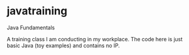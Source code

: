 # javatraining
Java Fundamentals

A training class I am conducting in my workplace. The code here is just basic Java (toy examples) and contains no IP.
